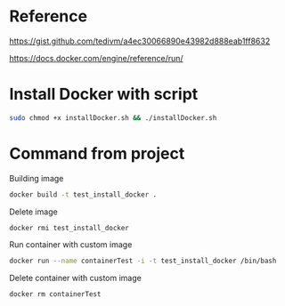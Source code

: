 # Reference

https://gist.github.com/tedivm/a4ec30066890e43982d888eab1ff8632

https://docs.docker.com/engine/reference/run/

# Install Docker with script

```bash
sudo chmod +x installDocker.sh && ./installDocker.sh
```

# Command from project

Building image

```bash
docker build -t test_install_docker .
```

Delete image

```bash
docker rmi test_install_docker
```

Run container with custom image

```bash
docker run --name containerTest -i -t test_install_docker /bin/bash
```

Delete container with custom image

```bash
docker rm containerTest
```
